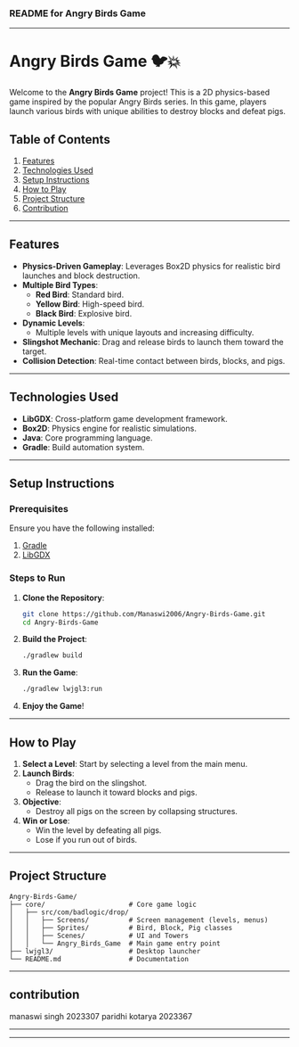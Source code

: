 ### **README for Angry Birds Game**  

---

# Angry Birds Game 🐦💥

Welcome to the **Angry Birds Game** project! This is a 2D physics-based game inspired by the popular Angry Birds series. In this game, players launch various birds with unique abilities to destroy blocks and defeat pigs.

## **Table of Contents**
1. [Features](#features)
2. [Technologies Used](#technologies-used)
3. [Setup Instructions](#setup-instructions)
4. [How to Play](#how-to-play)
5. [Project Structure](#project-structure)
6. [Contribution](#contribution)
 

---

## **Features**
- **Physics-Driven Gameplay**: Leverages Box2D physics for realistic bird launches and block destruction.
- **Multiple Bird Types**:
  - **Red Bird**: Standard bird.
  - **Yellow Bird**: High-speed bird.
  - **Black Bird**: Explosive bird.
- **Dynamic Levels**:
  - Multiple levels with unique layouts and increasing difficulty.
- **Slingshot Mechanic**: Drag and release birds to launch them toward the target.
- **Collision Detection**: Real-time contact between birds, blocks, and pigs.

---

## **Technologies Used**
- **LibGDX**: Cross-platform game development framework.
- **Box2D**: Physics engine for realistic simulations.
- **Java**: Core programming language.
- **Gradle**: Build automation system.

---

## **Setup Instructions**

### **Prerequisites**
Ensure you have the following installed:

1. [Gradle](https://gradle.org/install/)
2. [LibGDX](https://libgdx.com/)

### **Steps to Run**
1. **Clone the Repository**:
    ```bash
    git clone https://github.com/Manaswi2006/Angry-Birds-Game.git
    cd Angry-Birds-Game
    ```

2. **Build the Project**:
    ```bash
    ./gradlew build
    ```

3. **Run the Game**:
    ```bash
    ./gradlew lwjgl3:run
    ```

4. **Enjoy the Game**!

---

## **How to Play**
1. **Select a Level**: Start by selecting a level from the main menu.
2. **Launch Birds**:
    - Drag the bird on the slingshot.
    - Release to launch it toward blocks and pigs.
3. **Objective**:
    - Destroy all pigs on the screen by collapsing structures.
4. **Win or Lose**:
    - Win the level by defeating all pigs.
    - Lose if you run out of birds.

---

## **Project Structure**
```
Angry-Birds-Game/
├── core/                     # Core game logic
│   ├── src/com/badlogic/drop/
│   │   ├── Screens/          # Screen management (levels, menus)
│   │   ├── Sprites/          # Bird, Block, Pig classes
│   │   ├── Scenes/           # UI and Towers
│   │   └── Angry_Birds_Game  # Main game entry point
├── lwjgl3/                   # Desktop launcher
└── README.md                 # Documentation
```

---

##  **contribution**
manaswi singh 2023307
paridhi kotarya 2023367

---
 

---
 
